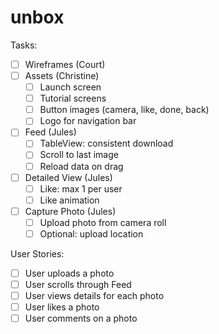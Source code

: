 # unbox

Tasks:
* [ ] Wireframes (Court)
* [ ] Assets (Christine)
    * [ ] Launch screen
    * [ ] Tutorial screens
    * [ ] Button images (camera, like, done, back)
    * [ ] Logo for navigation bar
* [ ] Feed (Jules)   
    * [ ] TableView: consistent download 
    * [ ] Scroll to last image
    * [ ] Reload data on drag
* [ ] Detailed View (Jules)
     * [ ] Like: max 1 per user
     * [ ] Like animation
* [ ] Capture Photo (Jules)
     * [ ] Upload photo from camera roll
     * [ ] Optional: upload location

User Stories:
* [ ] User uploads a photo
* [ ] User scrolls through Feed
* [ ] User views details for each photo
* [ ] User likes a photo
* [ ] User comments on a photo
